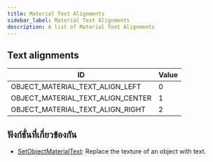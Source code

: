 ```yaml
---
title: Material Text Alignments
sidebar_label: Material Text Alignments
description: A list of Material Text Alignments
---
```


## Text alignments

| ID                                | Value |
| --------------------------------- | ----- |
| OBJECT_MATERIAL_TEXT_ALIGN_LEFT   | 0     |
| OBJECT_MATERIAL_TEXT_ALIGN_CENTER | 1     |
| OBJECT_MATERIAL_TEXT_ALIGN_RIGHT  | 2     |

## ฟังก์ชั่นที่เกี่ยวข้องกัน

- [SetObjectMaterialText](../functions/SetObjectMaterialText): Replace the texture of an object with text.
